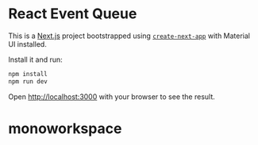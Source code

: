 # React Event Queue

This is a [Next.js](https://nextjs.org/) project bootstrapped using [`create-next-app`](https://github.com/vercel/next.js/tree/canary/packages/create-next-app) with Material UI installed.

Install it and run:

```bash
npm install
npm run dev
```

Open [http://localhost:3000](http://localhost:3000) with your browser to see the result.
# monoworkspace

